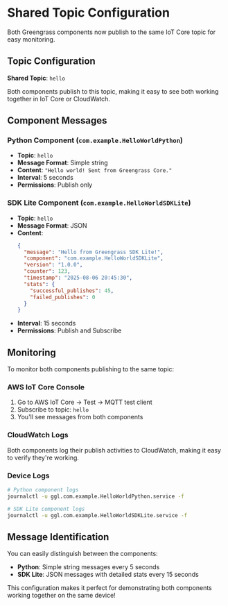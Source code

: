 # Shared Topic Configuration

Both Greengrass components now publish to the same IoT Core topic for easy monitoring.

## Topic Configuration

**Shared Topic**: `hello`

Both components publish to this topic, making it easy to see both working together in IoT Core or CloudWatch.

## Component Messages

### Python Component (`com.example.HelloWorldPython`)
- **Topic**: `hello`
- **Message Format**: Simple string
- **Content**: `"Hello world! Sent from Greengrass Core."`
- **Interval**: 5 seconds
- **Permissions**: Publish only

### SDK Lite Component (`com.example.HelloWorldSDKLite`)
- **Topic**: `hello`
- **Message Format**: JSON
- **Content**: 
  ```json
  {
    "message": "Hello from Greengrass SDK Lite!",
    "component": "com.example.HelloWorldSDKLite",
    "version": "1.0.0",
    "counter": 123,
    "timestamp": "2025-08-06 20:45:30",
    "stats": {
      "successful_publishes": 45,
      "failed_publishes": 0
    }
  }
  ```
- **Interval**: 15 seconds
- **Permissions**: Publish and Subscribe

## Monitoring

To monitor both components publishing to the same topic:

### AWS IoT Core Console
1. Go to AWS IoT Core → Test → MQTT test client
2. Subscribe to topic: `hello`
3. You'll see messages from both components

### CloudWatch Logs
Both components log their publish activities to CloudWatch, making it easy to verify they're working.

### Device Logs
```bash
# Python component logs
journalctl -u ggl.com.example.HelloWorldPython.service -f

# SDK Lite component logs  
journalctl -u ggl.com.example.HelloWorldSDKLite.service -f
```

## Message Identification

You can easily distinguish between the components:
- **Python**: Simple string messages every 5 seconds
- **SDK Lite**: JSON messages with detailed stats every 15 seconds

This configuration makes it perfect for demonstrating both components working together on the same device!
